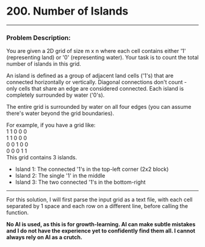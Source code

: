 # 200. Number of Islands
---
### Problem Description:

You are given a 2D grid of size m x n where each cell contains either '1'
(representing land) or '0' (representing water). Your task is to count the total
number of islands in this grid.

An island is defined as a group of adjacent land cells ('1's) that are connected
horizontally or vertically. Diagonal connections don't count - only cells that
share an edge are considered connected. Each island is completely surrounded by
water ('0's).

The entire grid is surrounded by water on all four edges (you can assume there's
water beyond the grid boundaries).

For example, if you have a grid like:  
1 1 0 0 0  
1 1 0 0 0  
0 0 1 0 0  
0 0 0 1 1  
This grid contains 3 islands.

- Island 1: The connected '1's in the top-left corner (2x2 block)
- Island 2: The single '1' in the middle
- Island 3: The two connected '1's in the bottom-right

---
For this solution, I will first parse the input grid as a text file,
with each cell separated by 1 space and each row on a different line, before
calling the function.

**No AI is used, as this is for growth-learning. AI can make subtle mistakes and I
do not have the experience yet to confidently find them all. I cannot always
rely on AI as a crutch.**
